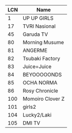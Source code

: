 LCN | Name
-- | --
1 | UP UP GIRLS
17 | TVRI Nasional
45 | Garuda TV
80 | Morning Musume
81 | ANGERME
82 | Tsubaki Factory
83 | Juice=Juice
84 | BEYOOOOONDS
85 | OCHA NORMA
86 | Rosy Chronicle
100 | Momoiro Clover Z
101 | girls2
104 | Lucky2/Laki
105 | DMI TV

